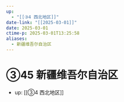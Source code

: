 ```yaml
---
up:
  - "[[③4 西北地区]]"
date-link: "[[2025-03-01]]"
date: 2025-03-01
ctime-p: 2025-03-01T13:25:58
aliases:
  - 新疆维吾尔自治区
---
```


# ③45 新疆维吾尔自治区

- up: [[③4 西北地区]]
